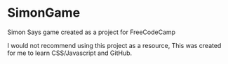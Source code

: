 # SimonGame
Simon Says game created as a project for FreeCodeCamp

I would not recommend using this project as a resource, This was created for me to learn CSS/Javascript and GitHub.

